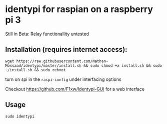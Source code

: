 # identypi for raspian on a raspberry pi 3

Still in Beta: Relay functionallity untested

## Installation (requires internet access):

```wget https://raw.githubusercontent.com/Nathan-Mossaad/identypi/master/install.sh && sudo chmod +x install.sh && sudo ./install.sh && sudo reboot```

turn on spi in the ```raspi-config``` under interfacing options

Checkout https://github.com/F1xw/Identypi-GUI for a web interface

## Usage

```sudo identypi```
